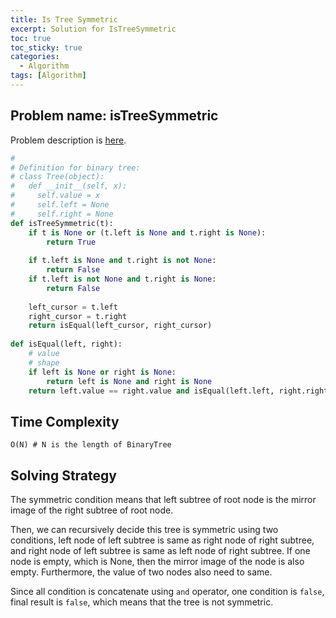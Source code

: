 ```yaml
---
title: Is Tree Symmetric
excerpt: Solution for IsTreeSymmetric
toc: true
toc_sticky: true
categories:
  - Algorithm
tags: [Algorithm]
---
```


## Problem name: isTreeSymmetric

Problem description is [here](https://app.codesignal.com/interview-practice/task/tXN6wQsTknDT6bNrf/solutions).

```python
#
# Definition for binary tree:
# class Tree(object):
#   def __init__(self, x):
#     self.value = x
#     self.left = None
#     self.right = None
def isTreeSymmetric(t):
    if t is None or (t.left is None and t.right is None):
        return True
    
    if t.left is None and t.right is not None:
        return False
    if t.left is not None and t.right is None:
        return False
    
    left_cursor = t.left
    right_cursor = t.right
    return isEqual(left_cursor, right_cursor)
    
def isEqual(left, right):
    # value 
    # shape
    if left is None or right is None:
        return left is None and right is None
    return left.value == right.value and isEqual(left.left, right.right) and isEqual(left.right, right.left) 
```

## Time Complexity

```
O(N) # N is the length of BinaryTree
```

## Solving Strategy

The symmetric condition means that left subtree of root node is the mirror image of the right subtree of root node.

Then, we can recursively decide this tree is symmetric using two conditions, left node of left subtree is same as right node of right subtree, and right node of left subtree is same as left node of right subtree. If one node is empty, which is None, then the mirror image of the node is also empty. Furthermore, the value of two nodes also need to same.

Since all condition is concatenate using `and` operator, one condition is `false`, final result is `false`, which means that the tree is not symmetric.